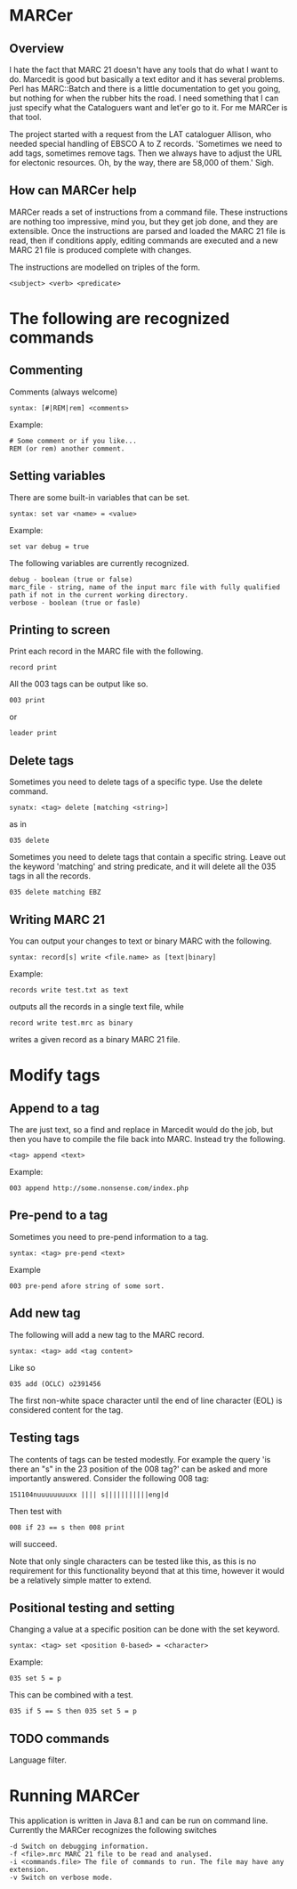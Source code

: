 MARCer
======

Overview
--------
I hate the fact that MARC 21 doesn't have any tools that do what I want to do. Marcedit is good but basically
a text editor and it has several problems. Perl has MARC::Batch and there is a little documentation to get 
you going, but nothing for when the rubber hits the road. I need something that I can just specify what the 
Cataloguers want and let'er go to it. For me MARCer is that tool.

The project started with a request from the LAT cataloguer Allison, who needed special handling of EBSCO A to Z 
records. 'Sometimes we need to add tags, sometimes remove tags. Then we always have to adjust the URL for electonic
resources. Oh, by the way, there are 58,000 of them.' Sigh. 

How can MARCer help
-------------------
MARCer reads a set of instructions from a command file. These instructions are nothing too impressive, mind you,
but they get job done, and they are extensible. Once the instructions are parsed and loaded the MARC 21 file is
read, then if conditions apply, editing commands are executed and a new MARC 21 file is produced complete with
changes.

The instructions are modelled on triples of the form.
```
<subject> <verb> <predicate>
```

The following are recognized commands
=====================================

Commenting
----------

Comments (always welcome)
```
syntax: [#|REM|rem] <comments>
```
Example:
```
# Some comment or if you like...
REM (or rem) another comment.
```

Setting variables
-----------------
There are some built-in variables that can be set.
```
syntax: set var <name> = <value>
```
Example:
```
set var debug = true
```

The following variables are currently recognized.
```
debug - boolean (true or false)
marc_file - string, name of the input marc file with fully qualified path if not in the current working directory.
verbose - boolean (true or fasle)
```


Printing to screen
------------------

Print each record in the MARC file with the following.
```
record print
```
All the 003 tags can be output like so.
```
003 print
```
or 
```
leader print
```


Delete tags
-----------
Sometimes you need to delete tags of a specific type. Use the delete command.
```
synatx: <tag> delete [matching <string>]
```
as in
```
035 delete
```
Sometimes you need to delete tags that contain a specific string. Leave out the keyword 'matching' and 
string predicate, and it will delete all the 035 tags in all the records.
```
035 delete matching EBZ
```

Writing MARC 21
---------------

You can output your changes to text or binary MARC with the following.
```
syntax: record[s] write <file.name> as [text|binary]
```
Example:
```
records write test.txt as text
```
outputs all the records in a single text file, while
```
record write test.mrc as binary
```
writes a given record as a binary MARC 21 file.

Modify tags
===========

Append to a tag
---------------
The are just text, so a find and replace in Marcedit would do the job, but then you have to 
compile the file back into MARC. Instead try the following.
```
<tag> append <text>
```
Example:
```
003 append http://some.nonsense.com/index.php
```

Pre-pend to a tag
-----------------
Sometimes you need to pre-pend information to a tag.
```
syntax: <tag> pre-pend <text>
```
Example
```
003 pre-pend afore string of some sort.
```

Add new tag
-----------
The following will add a new tag to the MARC record.
```
syntax: <tag> add <tag content>
```
Like so
```
035 add (OCLC) o2391456
```
The first non-white space character until the end of line character (EOL) is considered content for the tag.

Testing tags
------------
The contents of tags can be tested modestly. For example the query 'is there an "s" in the 23 position of the 008 tag?'
can be asked and more importantly answered. Consider the following 008 tag:
```
151104nuuuuuuuuxx |||| s|||||||||||eng|d 
```
Then test with
```
008 if 23 == s then 008 print
```
will succeed.

Note that only single characters can be tested like this, as this is no requirement for this functionality beyond that 
at this time, however it would be a relatively simple matter to extend.

Positional testing and setting
------------------------------

Changing a value at a specific position can be done with the set keyword.
```
syntax: <tag> set <position 0-based> = <character>
```
Example:
```
035 set 5 = p
```

This can be combined with a test.
```
035 if 5 == S then 035 set 5 = p
```

TODO commands
-------------------
Language filter. 


Running MARCer
==============

This application is written in Java 8.1 and can be run on command line. Currently the MARCer recognizes the following switches

```
-d Switch on debugging information.
-f <file>.mrc MARC 21 file to be read and analysed.
-i <commands.file> The file of commands to run. The file may have any extension.
-v Switch on verbose mode.
```